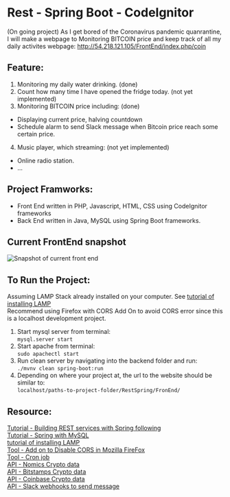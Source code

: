 
# Rest - Spring Boot - CodeIgnitor
(On going project)
As I get bored of the Coronavirus pandemic quanrantine, I will make a webpage to Monitoring BITCOIN price and keep track of all my daily activites
webpage: http://54.218.121.105/FrontEnd/index.php/coin

## Feature:
1. Monitoring my daily water drinking. (done)
2. Count how many time I have opened the fridge today. (not yet implemented)
3. Monitoring BITCOIN price including: (done)
-  Displaying current price, halving countdown 
-  Schedule alarm to send Slack message when Bitcoin price reach some certain price.
4. Music player, which streaming: (not yet implemented)
-  Online radio station. 
- ...

## Project Framworks:
  - Front End written in PHP, Javascript, HTML, CSS using CodeIgnitor frameworks
  - Back End written in Java, MySQL using Spring Boot frameworks.
  
## Current FrontEnd snapshot

![Snapshot of current front end](FrontEnd/images/current-front-end.jpg)


## To Run the Project:
  Assuming LAMP Stack already installed on your computer. See [tutorial of installing LAMP](https://www.digitalocean.com/community/tutorials/how-to-install-linux-apache-mysql-php-lamp-stack-ubuntu-18-04) <br/>
  Recommend using Firefox with CORS Add On to avoid CORS error since this is a localhost development project.
  1. Start mysql server from terminal: <br/>
    ```mysql.server start```
  2. Start apache from terminal:<br/>
    ```sudo apachectl start```
  3. Run clean server by navigating into the backend folder and run: <br/>
    ``` ./mvnv clean spring-boot:run ```
  4. Depending on where your project at, the url to the website should be similar to: <br/>
    ``` localhost/paths-to-project-folder/RestSpring/FronEnd/ ```

## Resource:<br/>
[Tutorial - Building REST services with Spring following](https://spring.io/guides/tutorials/rest/) <br/>
[Tutorial - Spring with MySQL](https://spring.io/guides/gs/accessing-data-mysql/) <br/>
[tutorial of installing LAMP](https://www.digitalocean.com/community/tutorials/how-to-install-linux-apache-mysql-php-lamp-stack-ubuntu-18-04) <br/>
[Tool - Add on to Disable CORS in Mozilla FireFox](https://addons.mozilla.org/en-US/firefox/addon/cors-everywhere/)<br/>
[Tool - Cron job](https://medium.com/better-programming/https-medium-com-ratik96-scheduling-jobs-with-crontab-on-macos-add5a8b26c30) <br/>
[API - Nomics Crypto data](http://docs.nomics.com)<br/>
[API - Bitstamps Crypto data](https://www.bitstamp.net/api/)<br/>
[API - Coinbase Crypto data](https://api.coinbase.com/v2/)<br/>
[API - Slack webhooks to send message](https://api.slack.com/tutorials/slack-apps-hello-world)<br/>

  
  
